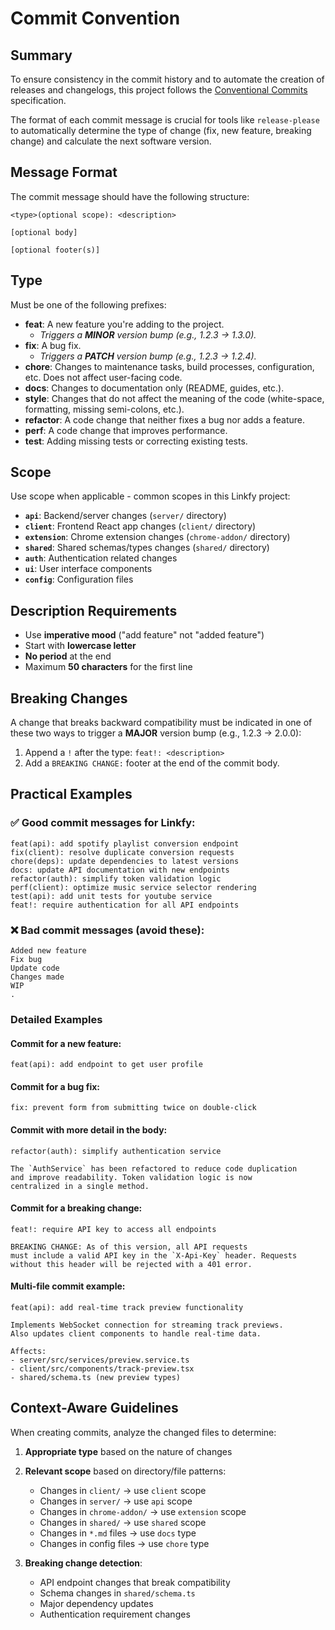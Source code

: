 # Commit Convention

## Summary

To ensure consistency in the commit history and to automate the creation of releases and changelogs, this project follows the [Conventional Commits](https://www.conventionalcommits.org/en/v1.0.0/) specification.

The format of each commit message is crucial for tools like `release-please` to automatically determine the type of change (fix, new feature, breaking change) and calculate the next software version.

## Message Format

The commit message should have the following structure:

```
<type>(optional scope): <description>

[optional body]

[optional footer(s)]
```

## Type

Must be one of the following prefixes:

*   **feat**: A new feature you're adding to the project.
    *   *Triggers a **MINOR** version bump (e.g., 1.2.3 -> 1.3.0).*
*   **fix**: A bug fix.
    *   *Triggers a **PATCH** version bump (e.g., 1.2.3 -> 1.2.4).*
*   **chore**: Changes to maintenance tasks, build processes, configuration, etc. Does not affect user-facing code.
*   **docs**: Changes to documentation only (README, guides, etc.).
*   **style**: Changes that do not affect the meaning of the code (white-space, formatting, missing semi-colons, etc.).
*   **refactor**: A code change that neither fixes a bug nor adds a feature.
*   **perf**: A code change that improves performance.
*   **test**: Adding missing tests or correcting existing tests.

## Scope

Use scope when applicable - common scopes in this Linkfy project:

- **`api`**: Backend/server changes (`server/` directory)
- **`client`**: Frontend React app changes (`client/` directory)
- **`extension`**: Chrome extension changes (`chrome-addon/` directory)
- **`shared`**: Shared schemas/types changes (`shared/` directory)
- **`auth`**: Authentication related changes
- **`ui`**: User interface components
- **`config`**: Configuration files

## Description Requirements

- Use **imperative mood** ("add feature" not "added feature")
- Start with **lowercase letter**
- **No period** at the end
- Maximum **50 characters** for the first line

## Breaking Changes

A change that breaks backward compatibility must be indicated in one of these two ways to trigger a **MAJOR** version bump (e.g., 1.2.3 -> 2.0.0):

1.  Append a `!` after the type: `feat!: <description>`
2.  Add a `BREAKING CHANGE:` footer at the end of the commit body.

## Practical Examples

### ✅ Good commit messages for Linkfy:

```
feat(api): add spotify playlist conversion endpoint
fix(client): resolve duplicate conversion requests  
chore(deps): update dependencies to latest versions
docs: update API documentation with new endpoints
refactor(auth): simplify token validation logic
perf(client): optimize music service selector rendering
test(api): add unit tests for youtube service
feat!: require authentication for all API endpoints
```

### ❌ Bad commit messages (avoid these):

```
Added new feature
Fix bug
Update code
Changes made
WIP
.
```

### Detailed Examples

#### **Commit for a new feature:**

```
feat(api): add endpoint to get user profile
```

#### **Commit for a bug fix:**

```
fix: prevent form from submitting twice on double-click
```

#### **Commit with more detail in the body:**

```
refactor(auth): simplify authentication service

The `AuthService` has been refactored to reduce code duplication
and improve readability. Token validation logic is now
centralized in a single method.
```

#### **Commit for a breaking change:**

```
feat!: require API key to access all endpoints

BREAKING CHANGE: As of this version, all API requests
must include a valid API key in the `X-Api-Key` header. Requests
without this header will be rejected with a 401 error.
```

#### **Multi-file commit example:**

```
feat(api): add real-time track preview functionality

Implements WebSocket connection for streaming track previews.
Also updates client components to handle real-time data.

Affects:
- server/src/services/preview.service.ts
- client/src/components/track-preview.tsx
- shared/schema.ts (new preview types)
```

## Context-Aware Guidelines

When creating commits, analyze the changed files to determine:

1. **Appropriate type** based on the nature of changes
2. **Relevant scope** based on directory/file patterns:
   - Changes in `client/` → use `client` scope
   - Changes in `server/` → use `api` scope  
   - Changes in `chrome-addon/` → use `extension` scope
   - Changes in `shared/` → use `shared` scope
   - Changes in `*.md` files → use `docs` type
   - Changes in config files → use `chore` type

3. **Breaking change detection**:
   - API endpoint changes that break compatibility
   - Schema changes in `shared/schema.ts`
   - Major dependency updates
   - Authentication requirement changes